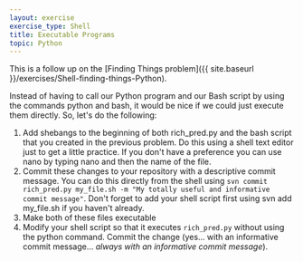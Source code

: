 ```yaml
---
layout: exercise
exercise_type: Shell
title: Executable Programs
topic: Python
---
```


This is a follow up on the [Finding Things problem]({{ site.baseurl }}/exercises/Shell-finding-things-Python).

Instead of having to call our Python program and our Bash script by
using the commands python and bash, it would be nice if we could just
execute them directly. So, let's do the following:

1.  Add shebangs to the beginning of both rich_pred.py and the bash
    script that you created in the previous problem. Do this using a
    shell text editor just to get a little practice. If you don't have a
    preference you can use nano by typing nano and then the name of the
    file.
2.  Commit these changes to your repository with a descriptive commit
    message. You can do this directly from the shell using `svn commit
    rich_pred.py my_file.sh -m "My totally useful and informative
    commit message"`. Don't forget to add your shell script first using
    svn add my_file.sh if you haven't already.
3.  Make both of these files executable
4.  Modify your shell script so that it executes `rich_pred.py` without
    using the python command. Commit the change (yes... with an
    informative commit message... *always with an informative commit
    message*).

